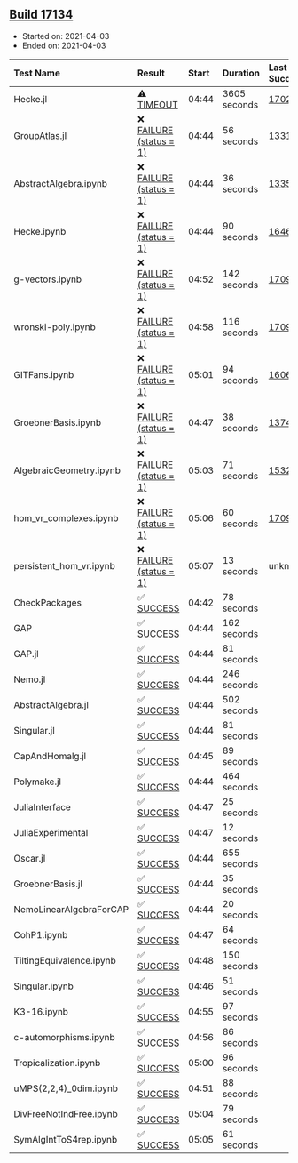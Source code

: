 ## [Build 17134](https://oscarci.mathematik.uni-kl.de/job/oscar/17134/)

* Started on: 2021-04-03
* Ended on: 2021-04-03

| Test Name    | Result | Start | Duration | Last Success | First Failure |
|:-------------|:-------|:------|:---------|:-------------|:--------------|
| Hecke.jl | ⚠ [TIMEOUT](https://oscarci.mathematik.uni-kl.de/job/oscar/17134/artifact/logs/build-17134/Hecke.jl.log) | 04:44 | 3605 seconds | [17022](https://oscarci.mathematik.uni-kl.de/job/oscar/17022/) | [17023](https://oscarci.mathematik.uni-kl.de/job/oscar/17023/) |
| GroupAtlas.jl | ❌ [FAILURE (status = 1)](https://oscarci.mathematik.uni-kl.de/job/oscar/17134/artifact/logs/build-17134/GroupAtlas.jl.log) | 04:44 | 56 seconds | [13311](https://oscarci.mathematik.uni-kl.de/job/oscar/13311/) | [13312](https://oscarci.mathematik.uni-kl.de/job/oscar/13312/) |
| AbstractAlgebra.ipynb | ❌ [FAILURE (status = 1)](https://oscarci.mathematik.uni-kl.de/job/oscar/17134/artifact/logs/build-17134/AbstractAlgebra.ipynb.log) | 04:44 | 36 seconds | [13355](https://oscarci.mathematik.uni-kl.de/job/oscar/13355/) | [13356](https://oscarci.mathematik.uni-kl.de/job/oscar/13356/) |
| Hecke.ipynb | ❌ [FAILURE (status = 1)](https://oscarci.mathematik.uni-kl.de/job/oscar/17134/artifact/logs/build-17134/Hecke.ipynb.log) | 04:44 | 90 seconds | [16463](https://oscarci.mathematik.uni-kl.de/job/oscar/16463/) | [16464](https://oscarci.mathematik.uni-kl.de/job/oscar/16464/) |
| g-vectors.ipynb | ❌ [FAILURE (status = 1)](https://oscarci.mathematik.uni-kl.de/job/oscar/17134/artifact/logs/build-17134/g-vectors.ipynb.log) | 04:52 | 142 seconds | [17099](https://oscarci.mathematik.uni-kl.de/job/oscar/17099/) | [17100](https://oscarci.mathematik.uni-kl.de/job/oscar/17100/) |
| wronski-poly.ipynb | ❌ [FAILURE (status = 1)](https://oscarci.mathematik.uni-kl.de/job/oscar/17134/artifact/logs/build-17134/wronski-poly.ipynb.log) | 04:58 | 116 seconds | [17098](https://oscarci.mathematik.uni-kl.de/job/oscar/17098/) | [17099](https://oscarci.mathematik.uni-kl.de/job/oscar/17099/) |
| GITFans.ipynb | ❌ [FAILURE (status = 1)](https://oscarci.mathematik.uni-kl.de/job/oscar/17134/artifact/logs/build-17134/GITFans.ipynb.log) | 05:01 | 94 seconds | [16068](https://oscarci.mathematik.uni-kl.de/job/oscar/16068/) | [16069](https://oscarci.mathematik.uni-kl.de/job/oscar/16069/) |
| GroebnerBasis.ipynb | ❌ [FAILURE (status = 1)](https://oscarci.mathematik.uni-kl.de/job/oscar/17134/artifact/logs/build-17134/GroebnerBasis.ipynb.log) | 04:47 | 38 seconds | [13748](https://oscarci.mathematik.uni-kl.de/job/oscar/13748/) | [13749](https://oscarci.mathematik.uni-kl.de/job/oscar/13749/) |
| AlgebraicGeometry.ipynb | ❌ [FAILURE (status = 1)](https://oscarci.mathematik.uni-kl.de/job/oscar/17134/artifact/logs/build-17134/AlgebraicGeometry.ipynb.log) | 05:03 | 71 seconds | [15322](https://oscarci.mathematik.uni-kl.de/job/oscar/15322/) | [15323](https://oscarci.mathematik.uni-kl.de/job/oscar/15323/) |
| hom_vr_complexes.ipynb | ❌ [FAILURE (status = 1)](https://oscarci.mathematik.uni-kl.de/job/oscar/17134/artifact/logs/build-17134/hom_vr_complexes.ipynb.log) | 05:06 | 60 seconds | [17099](https://oscarci.mathematik.uni-kl.de/job/oscar/17099/) | [17100](https://oscarci.mathematik.uni-kl.de/job/oscar/17100/) |
| persistent_hom_vr.ipynb | ❌ [FAILURE (status = 1)](https://oscarci.mathematik.uni-kl.de/job/oscar/17134/artifact/logs/build-17134/persistent_hom_vr.ipynb.log) | 05:07 | 13 seconds | unknown | unknown |
| CheckPackages | ✅ [SUCCESS](https://oscarci.mathematik.uni-kl.de/job/oscar/17134/artifact/logs/build-17134/CheckPackages.log) | 04:42 | 78 seconds |  |  |
| GAP | ✅ [SUCCESS](https://oscarci.mathematik.uni-kl.de/job/oscar/17134/artifact/logs/build-17134/GAP.log) | 04:44 | 162 seconds |  |  |
| GAP.jl | ✅ [SUCCESS](https://oscarci.mathematik.uni-kl.de/job/oscar/17134/artifact/logs/build-17134/GAP.jl.log) | 04:44 | 81 seconds |  |  |
| Nemo.jl | ✅ [SUCCESS](https://oscarci.mathematik.uni-kl.de/job/oscar/17134/artifact/logs/build-17134/Nemo.jl.log) | 04:44 | 246 seconds |  |  |
| AbstractAlgebra.jl | ✅ [SUCCESS](https://oscarci.mathematik.uni-kl.de/job/oscar/17134/artifact/logs/build-17134/AbstractAlgebra.jl.log) | 04:44 | 502 seconds |  |  |
| Singular.jl | ✅ [SUCCESS](https://oscarci.mathematik.uni-kl.de/job/oscar/17134/artifact/logs/build-17134/Singular.jl.log) | 04:44 | 81 seconds |  |  |
| CapAndHomalg.jl | ✅ [SUCCESS](https://oscarci.mathematik.uni-kl.de/job/oscar/17134/artifact/logs/build-17134/CapAndHomalg.jl.log) | 04:45 | 89 seconds |  |  |
| Polymake.jl | ✅ [SUCCESS](https://oscarci.mathematik.uni-kl.de/job/oscar/17134/artifact/logs/build-17134/Polymake.jl.log) | 04:44 | 464 seconds |  |  |
| JuliaInterface | ✅ [SUCCESS](https://oscarci.mathematik.uni-kl.de/job/oscar/17134/artifact/logs/build-17134/JuliaInterface.log) | 04:47 | 25 seconds |  |  |
| JuliaExperimental | ✅ [SUCCESS](https://oscarci.mathematik.uni-kl.de/job/oscar/17134/artifact/logs/build-17134/JuliaExperimental.log) | 04:47 | 12 seconds |  |  |
| Oscar.jl | ✅ [SUCCESS](https://oscarci.mathematik.uni-kl.de/job/oscar/17134/artifact/logs/build-17134/Oscar.jl.log) | 04:44 | 655 seconds |  |  |
| GroebnerBasis.jl | ✅ [SUCCESS](https://oscarci.mathematik.uni-kl.de/job/oscar/17134/artifact/logs/build-17134/GroebnerBasis.jl.log) | 04:44 | 35 seconds |  |  |
| NemoLinearAlgebraForCAP | ✅ [SUCCESS](https://oscarci.mathematik.uni-kl.de/job/oscar/17134/artifact/logs/build-17134/NemoLinearAlgebraForCAP.log) | 04:44 | 20 seconds |  |  |
| CohP1.ipynb | ✅ [SUCCESS](https://oscarci.mathematik.uni-kl.de/job/oscar/17134/artifact/logs/build-17134/CohP1.ipynb.log) | 04:47 | 64 seconds |  |  |
| TiltingEquivalence.ipynb | ✅ [SUCCESS](https://oscarci.mathematik.uni-kl.de/job/oscar/17134/artifact/logs/build-17134/TiltingEquivalence.ipynb.log) | 04:48 | 150 seconds |  |  |
| Singular.ipynb | ✅ [SUCCESS](https://oscarci.mathematik.uni-kl.de/job/oscar/17134/artifact/logs/build-17134/Singular.ipynb.log) | 04:46 | 51 seconds |  |  |
| K3-16.ipynb | ✅ [SUCCESS](https://oscarci.mathematik.uni-kl.de/job/oscar/17134/artifact/logs/build-17134/K3-16.ipynb.log) | 04:55 | 97 seconds |  |  |
| c-automorphisms.ipynb | ✅ [SUCCESS](https://oscarci.mathematik.uni-kl.de/job/oscar/17134/artifact/logs/build-17134/c-automorphisms.ipynb.log) | 04:56 | 86 seconds |  |  |
| Tropicalization.ipynb | ✅ [SUCCESS](https://oscarci.mathematik.uni-kl.de/job/oscar/17134/artifact/logs/build-17134/Tropicalization.ipynb.log) | 05:00 | 96 seconds |  |  |
| uMPS(2,2,4)_0dim.ipynb | ✅ [SUCCESS](https://oscarci.mathematik.uni-kl.de/job/oscar/17134/artifact/logs/build-17134/uMPS-2-2-4-_0dim.ipynb.log) | 04:51 | 88 seconds |  |  |
| DivFreeNotIndFree.ipynb | ✅ [SUCCESS](https://oscarci.mathematik.uni-kl.de/job/oscar/17134/artifact/logs/build-17134/DivFreeNotIndFree.ipynb.log) | 05:04 | 79 seconds |  |  |
| SymAlgIntToS4rep.ipynb | ✅ [SUCCESS](https://oscarci.mathematik.uni-kl.de/job/oscar/17134/artifact/logs/build-17134/SymAlgIntToS4rep.ipynb.log) | 05:05 | 61 seconds |  |  |
